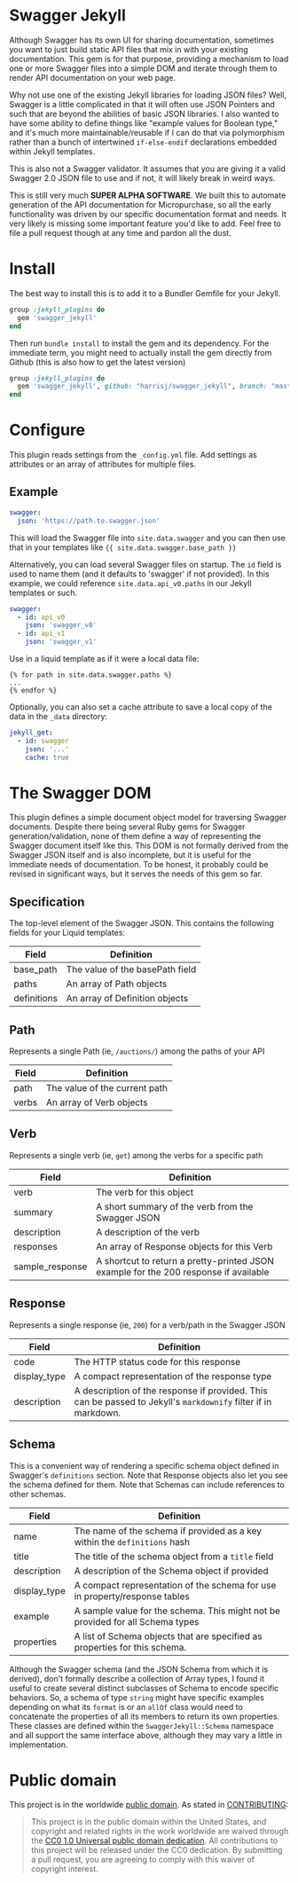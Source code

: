 # Swagger Jekyll

Although Swagger has its own UI for sharing documentation, sometimes
you want to just build static API files that mix in with your existing
documentation. This gem is for that purpose, providing a mechanism to
load one or more Swagger files into a simple DOM and iterate through
them to render API documentation on your web page.

Why not use one of the existing Jekyll libraries for loading JSON
files? Well, Swagger is a little complicated in that it will often use
JSON Pointers and such that are beyond the abilities of basic JSON
libraries. I also wanted to have some ability to define things like
"example values for Boolean type," and it's much more
maintainable/reusable if I can do that via polymorphism rather than a
bunch of intertwined `if-else-endif` declarations embedded within
Jekyll templates.

This is also not a Swagger validator. It assumes that you are giving
it a valid Swagger 2.0 JSON file to use and if not, it will likely
break in weird ways.

This is still very much **SUPER ALPHA SOFTWARE**. We built this to
automate generation of the API documentation for Micropurchase, so all
the early functionality was driven by our specific documentation
format and needs. It very likely is missing some important feature
you'd like to add. Feel free to file a pull request though at any time
and pardon all the dust.

# Install

The best way to install this is to add it to a Bundler Gemfile for your Jekyll.

``` ruby
group :jekyll_plugins do
  gem 'swagger_jekyll'
end
```

Then run `bundle install` to install the gem and its dependency. For
the immediate term, you might need to actually install the gem
directly from Github (this is also how to get the latest version)

``` ruby
group :jekyll_plugins do
  gem 'swagger_jekyll', github: "harrisj/swagger_jekyll", branch: "master"
end
```

# Configure

This plugin reads settings from the `_config.yml` file. Add settings as attributes or an array of attributes for multiple files.

## Example

```yml
swagger:
  json: 'https://path.to.swagger.json'
```

This will load the Swagger file into `site.data.swagger` and you can then use that in your templates like `{{ site.data.swagger.base_path }}`

Alternatively, you can load several Swagger files on startup. The `id`
field is used to name them (and it defaults to 'swagger' if not
provided). In this example, we could reference
`site.data.api_v0.paths` in our Jekyll templates or such.

```yml
swagger:
  - id: api_v0
    json: 'swagger_v0'
  - id: api_v1
    json: 'swagger_v1'
```

Use in a liquid template as if it were a local data file:

```liquid
{% for path in site.data.swagger.paths %}
...
{% endfor %}
```

Optionally, you can also set a cache attribute to save a local copy of the data in the `_data` directory:

```yml
jekyll_get:
  - id: swagger
    json: '...'
    cache: true
```

# The Swagger DOM

This plugin defines a simple document object model for traversing
Swagger documents. Despite there being several Ruby gems for Swagger
generation/validation, none of them define a way of representing the
Swagger document itself like this. This DOM is not formally derived
from the Swagger JSON itself and is also incomplete, but it is useful
for the immediate needs of documentation. To be honest, it probably
could be revised in significant ways, but it serves the needs of this
gem so far.

## Specification

The top-level element of the Swagger JSON. This contains the following
fields for your Liquid templates:

|Field|Definition|
|-----|----------|
|base_path|The value of the basePath field|
|paths|An array of Path objects|
|definitions|An array of Definition objects|

## Path

Represents a single Path (ie, `/auctions/`) among the paths of your API

|Field|Definition|
|-----|----------|
|path|The value of the current path|
|verbs|An array of Verb objects|

## Verb

Represents a single verb (ie, `get`) among the verbs for a specific path

|Field|Definition|
|-----|----------|
|verb|The verb for this object|
|summary|A short summary of the verb from the Swagger JSON|
|description|A description of the verb|
|responses|An array of Response objects for this Verb|
|sample_response|A shortcut to return a pretty-printed JSON example for the 200 response if available|

## Response

Represents a single response (ie, `200`) for a verb/path in the Swagger JSON

|Field|Definition|
|-----|----------|
|code|The HTTP status code for this response|
|display_type|A compact representation of the response type|
|description|A description of the response if provided. This can be passed to Jekyll's `markdownify` filter if in markdown.|

## Schema

This is a convenient way of rendering a specific schema object defined
in Swagger's `definitions` section. Note that Response objects also
let you see the schema defined for them. Note that Schemas can include
references to other schemas.

|Field|Definition|
|-----|----------|
|name|The name of the schema if provided as a key within the `definitions` hash|
|title|The title of the schema object from a `title` field|
|description|A description of the Schema object if provided|
|display_type|A compact representation of the schema for use in property/response tables|
|example|A sample value for the schema. This might not be provided for all Schema types|
|properties|A list of Schema objects that are specified as properties for this schema.|

Although the Swagger schema (and the JSON Schema from which it is
derived), don't formally describe a collection of Array types, I found
it useful to create several distinct subclasses of Schema to encode
specific behaviors. So, a schema of type `string` might have specific
examples depending on what its `format` is or an `allOf` class would
need to concatenate the properties of all its members to return its
own properties. These classes are defined within the
`SwaggerJekyll::Schema` namespace and all support the same interface
above, although they may vary a little in implementation.

# Public domain

This project is in the worldwide [public domain](LICENSE.md). As
stated in [CONTRIBUTING](CONTRIBUTING.md):

> This project is in the public domain within the United States, and
>copyright and related rights in the work worldwide are waived through
>the
>[CC0 1.0 Universal public domain dedication](https://creativecommons.org/publicdomain/zero/1.0/).
>All contributions to this project will be released under the CC0
>dedication. By submitting a pull request, you are agreeing to comply
>with this waiver of copyright interest.
